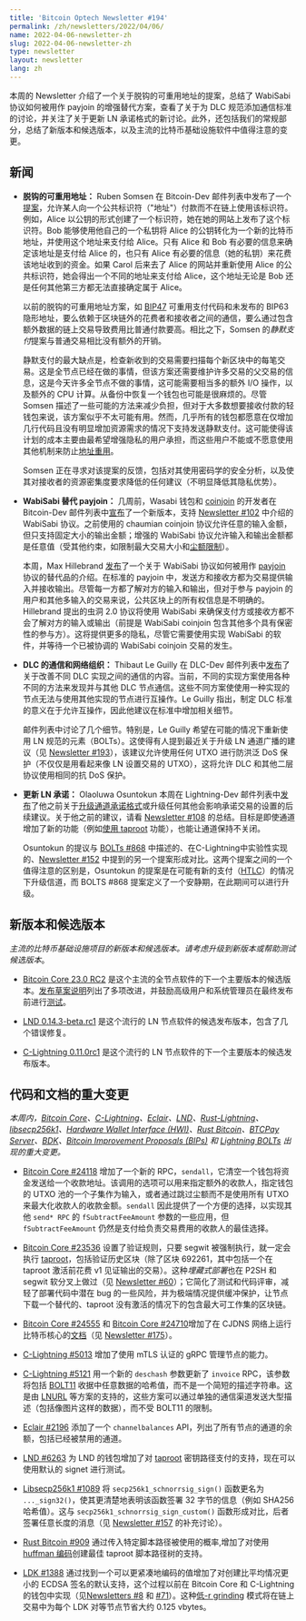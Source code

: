 ```yaml
---
title: 'Bitcoin Optech Newsletter #194'
permalink: /zh/newsletters/2022/04/06/
name: 2022-04-06-newsletter-zh
slug: 2022-04-06-newsletter-zh
type: newsletter
layout: newsletter
lang: zh
---
```

本周的 Newsletter 介绍了一个关于脱钩的可重用地址的提案，总结了 WabiSabi 协议如何被用作 payjoin 的增强替代方案，查看了关于为 DLC 规范添加通信标准的讨论，并关注了关于更新 LN 承诺格式的新讨论。此外，还包括我们的常规部分，总结了新版本和候选版本，以及主流的比特币基础设施软件中值得注意的变更。


## 新闻

- **脱钩的可重用地址：** Ruben Somsen 在 Bitcoin-Dev 邮件列表中发布了一个[提案][somsen silpay]，允许某人向一个公共标识符（"地址"）付款而不在链上使用该标识符。例如，Alice 以公钥的形式创建了一个标识符，她在她的网站上发布了这个标识符。Bob 能够使用他自己的一个私钥将 Alice 的公钥转化为一个新的比特币地址，并使用这个地址来支付给 Alice。只有 Alice 和 Bob 有必要的信息来确定该地址是支付给 Alice 的，也只有 Alice 有必要的信息（她的私钥）来花费该地址收到的资金。如果 Carol 后来去了 Alice 的网站并重新使用 Alice 的公共标识符，她会得出一个不同的地址来支付给 Alice，这个地址无论是 Bob 还是任何其他第三方都无法直接确定属于 Alice。

  以前的脱钩的可重用地址方案，如 [BIP47][] 可重用支付代码和未发布的 BIP63 隐形地址，要么依赖于区块链外的花费者和接收者之间的通信，要么通过包含额外数据的链上交易导致费用比普通付款要高。相比之下，Somsen 的*静默支付*提案与普通交易相比没有额外的开销。

  静默支付的最大缺点是，检查新收到的交易需要扫描每个新区块中的每笔交易。这是全节点已经在做的事情，但该方案还需要维护许多交易的父交易的信息，这是今天许多全节点不做的事情，这可能需要相当多的额外 I/O 操作，以及额外的 CPU 计算。从备份中恢复一个钱包也可能是很麻烦的。尽管 Somsen 描述了一些可能的方法来减少负担，但对于大多数想要接收付款的轻钱包来说，该方案似乎不太可能有用。然而，几乎所有的钱包都愿意在仅增加几行代码且没有明显增加资源需求的情况下支持发送静默支付。这可能使得该计划的成本主要由最希望增强隐私的用户承担，而这些用户不能或不愿意使用其他机制来防止[地址重用][topic output linking]。

  Somsen 正在寻求对该提案的反馈，包括对其使用密码学的安全分析，以及使其对接收者的资源密集度要求降低的任何建议（不明显降低其隐私优势）。

- **WabiSabi 替代 payjoin：** 几周前，Wasabi 钱包和 [coinjoin][topic coinjoin] 的开发者在 Bitcoin-Dev 邮件列表中[宣布][wasabi2]了一个新版本，支持 [Newsletter #102][news102 wabisabi] 中介绍的 WabiSabi 协议。之前使用的 chaumian coinjoin 协议允许任意的输入金额，但只支持固定大小的输出金额；增强的 WabiSabi 协议允许输入和输出金额都是任意值（受其他约束，如限制最大交易大小和[尘额限制][topic uneconomical outputs]）。

  本周，Max Hillebrand [发布][hillebrand wormhole]了一个关于 WabiSabi 协议如何被用作 [payjoin][topic payjoin] 协议的替代品的介绍。在标准的 payjoin 中，发送方和接收方都为交易提供输入并接收输出。尽管每一方都了解对方的输入和输出，但对于参与 payjoin 的用户和其他多输入的交易来说，公共区块上的所有权信息是不明确的。Hillebrand 提出的虫洞 2.0 协议将使用 WabiSabi 来确保支付方或接收方都不会了解对方的输入或输出（前提是 WabiSabi coinjoin 包含其他多个具有保密性的参与方）。这将提供更多的隐私，尽管它需要使用实现 WabiSabi 的软件，并等待一个已被协调的 WabiSabi coinjoin 交易的发生。

- **DLC 的通信和网络组织：** Thibaut Le Guilly 在 DLC-Dev 邮件列表中[发布][leguilly
  dlcmsg]了关于改善不同 DLC 实现之间的通信的内容。当前，不同的实现方案使用各种不同的方法来发现并与其他 DLC 节点通信。这些不同方案使使用一种实现的节点无法与使用其他实现的节点进行互操作。Le Guilly 指出，制定 DLC 标准的意义在于允许互操作，因此他建议在标准中增加相关细节。

  邮件列表中讨论了几个细节。特别是，Le Guilly 希望在可能的情况下重新使用 LN 规范的元素（BOLTs）。这使得有人提到最近关于升级 LN 通道广播的建议（见 [Newsletter #193][news193
 major update]），该建议允许使用任何 UTXO 进行防洪泛 DoS 保护（不仅仅是用看起来像 LN 设置交易的 UTXO），这将允许 DLC 和其他二层协议使用相同的抗 DoS 保护。

- **更新 LN 承诺：** Olaoluwa Osuntokun 本周在 Lightning-Dev 邮件列表中[发布][osuntokun dyncom]了他之前关于[升级通道承诺格式][topic channel commitment upgrades]或升级任何其他会影响承诺交易的设置的后续建议。关于他之前的建议，请看 [Newsletter #108][news108 upcom] 的总结。目标是即使通道增加了新的功能（例如[使用 taproot][zmn post] 功能），也能让通道保持不关闭。

  Osuntokun 的提议与 [BOLTs #868][] 中描述的、在C-Lightning中实验性实现的、[Newsletter #152][news152 cl4532] 中提到的另一个提案形成对比。这两个提案之间的一个值得注意的区别是，Osuntokun 的提案是在可能有新的支付（[HTLC][topic htlc]）的情况下升级信道，而 BOLTS #868 提案定义了一个安静期，在此期间可以进行升级。

## 新版本和候选版本

*主流的比特币基础设施项目的新版本和候选版本。请考虑升级到新版本或帮助测试候选版本*。

- [Bitcoin Core 23.0 RC2][] 是这个主流的全节点软件的下一个主要版本的候选版本。[发布草案说明][bcc23 rn]列出了多项改进，并鼓励高级用户和系统管理员在最终发布前进行[测试][test guide]。

- [LND 0.14.3-beta.rc1][] 是这个流行的 LN 节点软件的候选发布版本，包含了几个错误修复。

- [C-Lightning 0.11.0rc1][] 是这个流行的 LN 节点软件的下一个主要版本的候选发布版本。


## 代码和文档的重大变更
*本周内，[Bitcoin Core][bitcoin core repo]、[C-Lightning][c-lightning repo]、[Eclair][eclair repo]、[LND][lnd repo]、[Rust-Lightning][rust-lightning repo]、[libsecp256k1][libsecp256k1 repo]、[Hardware Wallet Interface (HWI)][hwi repo]、[Rust Bitcoin][rust bitcoin repo]、[BTCPay Server][btcpay server repo]、[BDK][bdk repo]、[Bitcoin Improvement Proposals (BIPs)][bips repo] 和 [Lightning BOLTs][bolts repo] 出现的重大变更。*

- [Bitcoin Core #24118][] 增加了一个新的 RPC，`sendall`，它清空一个钱包将资金发送给一个收款地址。该调用的选项可以用来指定额外的收款人，指定钱包的 UTXO 池的一个子集作为输入，或者通过跳过尘额而不是使用所有 UTXO 来最大化收款人的收款金额。`sendall` 因此提供了一个方便的选择，以实现其他 `send* RPC` 的 `fSubtractFeeAmount` 参数的一些应用，但 `fSubtractFeeAmount` 仍然是支付给负责交易费用的收款人的最佳选择。

- [Bitcoin Core #23536][] 设置了验证规则，只要 segwit 被强制执行，就一定会执行 [taproot][topic taproot]，包括验证历史区块（除了区块 692261，其中包括一个在 taproot 激活前花费 v1 见证输出的交易）。这种*埋藏式部署*也在 P2SH 和 segwit 软分叉上做过（见 [Newsletter #60][news60 buried]）；它简化了测试和代码评审，减轻了部署代码中潜在 bug 的一些风险，并为极端情况提供缓冲保护，让节点下载一个替代的、taproot 没有激活的情况下的包含最大可工作集的区块链。

- [Bitcoin Core #24555][] 和 [Bitcoin Core #24710][]增加了在 CJDNS 网络上运行比特币核心的[文档][cjdns.md]（见 [Newsletter #175][news175 cjdns]）。

- [C-Lightning #5013][] 增加了使用 mTLS 认证的 gRPC 管理节点的能力。

- [C-Lightning #5121][] 用一个新的 `deschash` 参数更新了 `invoice` RPC，该参数将包括 [BOLT11][] 收据中任意数据的哈希值，而不是一个简短的描述字符串。这是由 [LNURL][] 等方案的支持的，这些方案可以通过单独的通信渠道发送大型描述（包括像图片这样的数据），而不受 BOLT11 的限制。

- [Eclair #2196][] 添加了一个 `channelbalances` API，列出了所有节点的通道的余额，包括已经被禁用的通道。

- [LND #6263][] 为 LND 的钱包增加了对 [taproot][topic taproot] 密钥路径支付的支持，现在可以使用默认的 signet 进行测试。

- [Libsecp256k1 #1089][] 将 `secp256k1_schnorrsig_sign()` 函数更名为 `..._sign32()`，使其更清楚地表明该函数签署 32 字节的信息（例如 SHA256 哈希值）。这与 `secp256k1_schnorrsig_sign_custom()` 函数形成对比，后者签署任意长度的消息（见 [Newsletter #157][news157 schnorrsig] 的补充讨论）。

- [Rust Bitcoin #909][] 通过传入特定脚本路径被使用的概率,增加了对使用 [huffman 编码][huffman coding]创建最佳 taproot 脚本路径树的支持。

- [LDK #1388][] 通过找到一个可以更紧凑地编码的值增加了对创建比平均情况更小的 ECDSA 签名的默认支持，这个过程以前在 Bitcoin Core 和 C-Lightning 的钱包中实现（见[Newsletters #8][news8 lowr] 和 [#71][news71 lowr]）。这种[低-r grinding][topic low-r grinding] 模式将在链上交易中为每个 LDK 对等节点节省大约 0.125 vbytes。


[topic output linking]: https://bitcoinops.org/en/topics/output-linking/
[topic coinjoin]: https://bitcoinops.org/en/topics/coinjoin/
[topic uneconomical outputs]: https://bitcoinops.org/en/topics/uneconomical-outputs/
[topic payjoin]: https://bitcoinops.org/en/topics/payjoin/
[topic channel commitment upgrades]:https://bitcoinops.org/en/topics/channel-commitment-upgrades/
[topic htlc]: https://bitcoinops.org/en/topics/htlc/
[topic taproot]: https://bitcoinops.org/en/topics/taproot/
[topic low-r grinding]: https://bitcoinops.org/en/topics/low-r-grinding/

[bitcoin core 23.0 rc2]: https://bitcoincore.org/bin/bitcoin-core-23.0/
[bcc23 rn]: https://github.com/bitcoin-core/bitcoin-devwiki/wiki/23.0-Release-Notes-draft
[test guide]: https://github.com/bitcoin-core/bitcoin-devwiki/wiki/23.0-Release-Candidate-Testing-Guide
[lnd 0.14.3-beta.rc1]: https://github.com/lightningnetwork/lnd/releases/tag/v0.14.3-beta.rc1
[C-Lightning 0.11.0rc1]: https://github.com/ElementsProject/lightning/releases/tag/v0.11.0rc1
[news157 schnorrsig]: https://bitcoinops.org/en/newsletters/2021/07/14/#libsecp256k1-844
[news8 lowr]: https://bitcoinops.org/en/newsletters/2018/08/14/#bitcoin-core-wallet-to-begin-only-creating-low-r-signatures
[news71 lowr]: https://bitcoinops.org/en/newsletters/2019/11/06/#c-lightning-3220
[news108 upcom]: https://bitcoinops.org/en/newsletters/2020/07/29/#upgrading-channel-commitment-formats
[news152 cl4532]: https://bitcoinops.org/en/newsletters/2021/06/09/#c-lightning-4532
[zmn post]: https://bitcoinops.org/en/newsletters/2021/09/01/#preparing-for-taproot-11-ln-with-taproot
[osuntokun dyncom]: https://lists.linuxfoundation.org/pipermail/lightning-dev/2022-March/003531.html
[somsen silpay]: https://lists.linuxfoundation.org/pipermail/bitcoin-dev/2022-March/020180.html
[wasabi2]: https://lists.linuxfoundation.org/pipermail/bitcoin-dev/2022-March/020032.html
[news102 wabisabi]: https://bitcoinops.org/en/newsletters/2020/06/17/#wabisabi-coordinated-coinjoins-with-arbitrary-output-values
[hillebrand wormhole]: https://lists.linuxfoundation.org/pipermail/bitcoin-dev/2022-March/020186.html
[leguilly dlcmsg]: https://mailmanlists.org/pipermail/dlc-dev/2022-March/000135.html
[news193 major update]: https://bitcoinops.org/en/newsletters/2022/03/30/#major-update
[lnurl]: https://github.com/fiatjaf/lnurl-rfc
[huffman coding]: https://en.wikipedia.org/wiki/Huffman_coding
[news60 buried]: https://bitcoinops.org/en/newsletters/2019/08/21/#hardcoded-previous-soft-fork-activation-blocks
[news175 cjdns]: https://bitcoinops.org/en/newsletters/2021/11/17/#bitcoin-core-23077
[cjdns.md]: https://github.com/bitcoin/bitcoin/blob/6a02355ae9/doc/cjdns.md
[BIP47]: https://github.com/bitcoin/bips/blob/master/bip-0047.mediawiki
[BOLTs #868]: https://github.com/lightning/bolts/issues/868
[Bitcoin Core #24118]: https://github.com/bitcoin/bitcoin/issues/24118
[Bitcoin Core #23536]: https://github.com/bitcoin/bitcoin/issues/23536
[Bitcoin Core #24555]:https://github.com/bitcoin/bitcoin/pull/24555
[Bitcoin Core #24710]: https://github.com/bitcoin/bitcoin/issues/24710
[C-Lightning #5013]: https://github.com/ElementsProject/lightning/pull/5013
[C-Lightning #5121]: https://github.com/ElementsProject/lightning/issues/5121
[Eclair #2196]: https://github.com/ACINQ/eclair/issues/2196
[LND #6263]: https://github.com/lightningnetwork/lnd/issues/6263
[Libsecp256k1 #1089]: https://github.com/bitcoin-core/secp256k1/issues/1089
[Rust Bitcoin #909]: https://github.com/rust-bitcoin/rust-bitcoin/issues/909
[LDK #1388]: https://github.com/lightningdevkit/rust-lightning/pull/1388
[BOLT11]: https://github.com/lightning/bolts/blob/master/11-payment-encoding.md

[bitcoin core repo]: https://github.com/bitcoin/bitcoin
[c-lightning repo]: https://github.com/ElementsProject/lightning
[eclair repo]: https://github.com/ACINQ/eclair
[lnd repo]: https://github.com/lightningnetwork/lnd/
[rust-lightning repo]: https://github.com/rust-bitcoin/rust-lightning
[libsecp256k1 repo]: https://github.com/bitcoin-core/secp256k1
[hwi repo]: https://github.com/bitcoin-core/HWI
[rust bitcoin repo]: https://github.com/rust-bitcoin/rust-bitcoin
[btcpay server repo]: https://github.com/btcpayserver/btcpayserver/
[bdk repo]: https://github.com/bitcoindevkit/bdk
[bips repo]: https://github.com/bitcoin/bips/
[bolts repo]: https://github.com/lightning/bolts
